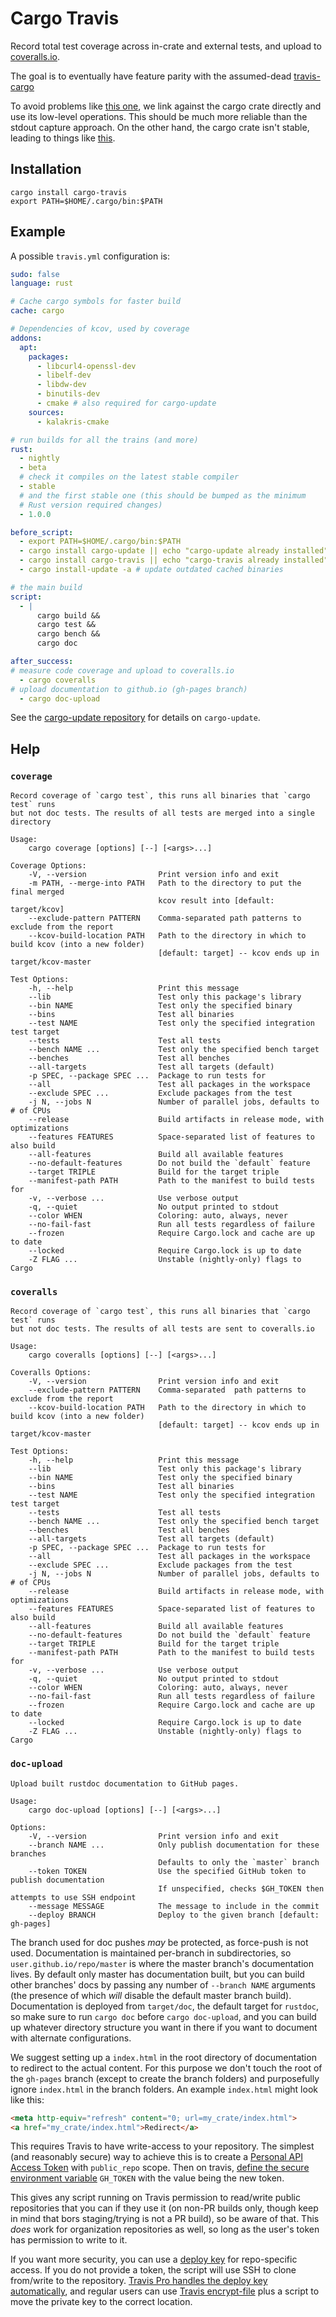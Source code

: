 # Cargo Travis

Record total test coverage across in-crate and external tests, and upload to [coveralls.io](https://coveralls.io).

The goal is to eventually have feature parity with the assumed-dead [travis-cargo](https://github.com/huonw/travis-cargo)

To avoid problems like [this one](https://github.com/huonw/travis-cargo/pull/55), we link against the cargo crate directly and use its low-level operations. This should be much more reliable than the stdout capture approach. On the other hand, the cargo crate isn't stable, leading to things like [this](https://github.com/roblabla/cargo-travis/issues/1).

## Installation

```
cargo install cargo-travis
export PATH=$HOME/.cargo/bin:$PATH
```

## Example

A possible `travis.yml` configuration is:

```yaml
sudo: false
language: rust

# Cache cargo symbols for faster build
cache: cargo

# Dependencies of kcov, used by coverage
addons:
  apt:
    packages:
      - libcurl4-openssl-dev
      - libelf-dev
      - libdw-dev
      - binutils-dev
      - cmake # also required for cargo-update
    sources:
      - kalakris-cmake

# run builds for all the trains (and more)
rust:
  - nightly
  - beta
  # check it compiles on the latest stable compiler
  - stable
  # and the first stable one (this should be bumped as the minimum
  # Rust version required changes)
  - 1.0.0

before_script:
  - export PATH=$HOME/.cargo/bin:$PATH
  - cargo install cargo-update || echo "cargo-update already installed"
  - cargo install cargo-travis || echo "cargo-travis already installed"
  - cargo install-update -a # update outdated cached binaries

# the main build
script:
  - |
      cargo build &&
      cargo test &&
      cargo bench &&
      cargo doc

after_success:
# measure code coverage and upload to coveralls.io
  - cargo coveralls
# upload documentation to github.io (gh-pages branch)
  - cargo doc-upload
```

See the [cargo-update repository](https://github.com/nabijaczleweli/cargo-update) for details on `cargo-update`.

## Help

### `coverage`

```
Record coverage of `cargo test`, this runs all binaries that `cargo test` runs
but not doc tests. The results of all tests are merged into a single directory

Usage:
    cargo coverage [options] [--] [<args>...]

Coverage Options:
    -V, --version                Print version info and exit
    -m PATH, --merge-into PATH   Path to the directory to put the final merged
                                 kcov result into [default: target/kcov]
    --exclude-pattern PATTERN    Comma-separated path patterns to exclude from the report
    --kcov-build-location PATH   Path to the directory in which to build kcov (into a new folder)
                                 [default: target] -- kcov ends up in target/kcov-master

Test Options:
    -h, --help                   Print this message
    --lib                        Test only this package's library
    --bin NAME                   Test only the specified binary
    --bins                       Test all binaries
    --test NAME                  Test only the specified integration test target
    --tests                      Test all tests
    --bench NAME ...             Test only the specified bench target
    --benches                    Test all benches
    --all-targets                Test all targets (default)
    -p SPEC, --package SPEC ...  Package to run tests for
    --all                        Test all packages in the workspace
    --exclude SPEC ...           Exclude packages from the test
    -j N, --jobs N               Number of parallel jobs, defaults to # of CPUs
    --release                    Build artifacts in release mode, with optimizations
    --features FEATURES          Space-separated list of features to also build
    --all-features               Build all available features
    --no-default-features        Do not build the `default` feature
    --target TRIPLE              Build for the target triple
    --manifest-path PATH         Path to the manifest to build tests for
    -v, --verbose ...            Use verbose output
    -q, --quiet                  No output printed to stdout
    --color WHEN                 Coloring: auto, always, never
    --no-fail-fast               Run all tests regardless of failure
    --frozen                     Require Cargo.lock and cache are up to date
    --locked                     Require Cargo.lock is up to date
    -Z FLAG ...                  Unstable (nightly-only) flags to Cargo
```

### `coveralls`

```
Record coverage of `cargo test`, this runs all binaries that `cargo test` runs
but not doc tests. The results of all tests are sent to coveralls.io

Usage:
    cargo coveralls [options] [--] [<args>...]

Coveralls Options:
    -V, --version                Print version info and exit
    --exclude-pattern PATTERN    Comma-separated  path patterns to exclude from the report
    --kcov-build-location PATH   Path to the directory in which to build kcov (into a new folder)
                                 [default: target] -- kcov ends up in target/kcov-master

Test Options:
    -h, --help                   Print this message
    --lib                        Test only this package's library
    --bin NAME                   Test only the specified binary
    --bins                       Test all binaries
    --test NAME                  Test only the specified integration test target
    --tests                      Test all tests
    --bench NAME ...             Test only the specified bench target
    --benches                    Test all benches
    --all-targets                Test all targets (default)
    -p SPEC, --package SPEC ...  Package to run tests for
    --all                        Test all packages in the workspace
    --exclude SPEC ...           Exclude packages from the test
    -j N, --jobs N               Number of parallel jobs, defaults to # of CPUs
    --release                    Build artifacts in release mode, with optimizations
    --features FEATURES          Space-separated list of features to also build
    --all-features               Build all available features
    --no-default-features        Do not build the `default` feature
    --target TRIPLE              Build for the target triple
    --manifest-path PATH         Path to the manifest to build tests for
    -v, --verbose ...            Use verbose output
    -q, --quiet                  No output printed to stdout
    --color WHEN                 Coloring: auto, always, never
    --no-fail-fast               Run all tests regardless of failure
    --frozen                     Require Cargo.lock and cache are up to date
    --locked                     Require Cargo.lock is up to date
    -Z FLAG ...                  Unstable (nightly-only) flags to Cargo
```

### `doc-upload`

```
Upload built rustdoc documentation to GitHub pages.

Usage:
    cargo doc-upload [options] [--] [<args>...]

Options:
    -V, --version                Print version info and exit
    --branch NAME ...            Only publish documentation for these branches
                                 Defaults to only the `master` branch
    --token TOKEN                Use the specified GitHub token to publish documentation
                                 If unspecified, checks $GH_TOKEN then attempts to use SSH endpoint
    --message MESSAGE            The message to include in the commit
    --deploy BRANCH              Deploy to the given branch [default: gh-pages]
```

The branch used for doc pushes _may_ be protected, as force-push is not used. Documentation is maintained per-branch
in subdirectories, so `user.github.io/repo/master` is where the master branch's documentation lives. By default only
master has documentation built, but you can build other branches' docs by passing any number of `--branch NAME`
arguments (the presence of which _will_ disable the default master branch build). Documentation is deployed from
`target/doc`, the default target for `rustdoc`, so make sure to run `cargo doc` before `cargo doc-upload`, and you can
build up whatever directory structure you want in there if you want to document with alternate configurations.

We suggest setting up a `index.html` in the root directory of documentation to redirect to the actual content.
For this purpose we don't touch the root of the `gh-pages` branch (except to create the branch folders) and purposefully
ignore `index.html` in the branch folders. An example `index.html` might look like this:

```html
<meta http-equiv="refresh" content="0; url=my_crate/index.html">
<a href="my_crate/index.html">Redirect</a>
```

This requires Travis to have write-access to your repository. The simplest (and reasonably secure) way to achieve this
is to create a [Personal API Access Token](https://github.com/blog/1509-personal-api-tokens) with `public_repo` scope.
Then on travis, [define the secure environment variable][Travis envvar] `GH_TOKEN` with the value being the new token.

  [Travis envvar]: <https://docs.travis-ci.com/user/environment-variables/#Defining-Variables-in-Repository-Settings>
  [Travis Pro deploy]: <https://blog.travis-ci.com/2012-07-26-travis-pro-update-deploy-keys>
  [Travis encrypt-file]: <https://docs.travis-ci.com/user/encrypting-files/>

This gives any script running on Travis permission to read/write public repositories that you can if they use it
(on non-PR builds only, though keep in mind that bors staging/trying is not a PR build), so be aware of that.
This _does_ work for organization repositories as well, so long as the user's token has permission to write to it.

If you want more security, you can use a [deploy key](https://github.com/blog/2024-read-only-deploy-keys) for
repo-specific access. If you do not provide a token, the script will use SSH to clone from/write to the repository.
[Travis Pro handles the deploy key automatically][Travis Pro deploy], and regular users can use [Travis encrypt-file]
plus a script to move the private key to the correct location.
